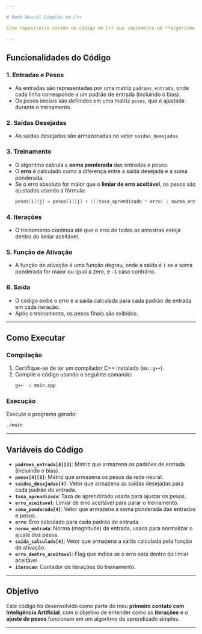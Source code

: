 ```yaml
---

# Rede Neural Simples em C++

Este repositório contém um código em C++ que implementa um **algoritmo simples de aprendizado de máquina** para treinar uma rede neural básica. O objetivo é ajustar os pesos da rede para que ela aprenda a mapear entradas para saídas desejadas, utilizando **iterações** e **verificação de erro**.

---
```


## Funcionalidades do Código

### 1. **Entradas e Pesos**
- As entradas são representadas por uma matriz `padroes_entrada`, onde cada linha corresponde a um padrão de entrada (incluindo o bias).
- Os pesos iniciais são definidos em uma matriz `pesos`, que é ajustada durante o treinamento.

### 2. **Saídas Desejadas**
- As saídas desejadas são armazenadas no vetor `saidas_desejadas`.

### 3. **Treinamento**
- O algoritmo calcula a **soma ponderada** das entradas e pesos.
- O **erro** é calculado como a diferença entre a saída desejada e a soma ponderada.
- Se o erro absoluto for maior que o **limiar de erro aceitável**, os pesos são ajustados usando a fórmula:
  ```cpp
  pesos[i][j] = pesos[i][j] + (((taxa_aprendizado * erro) / norma_entrada) * padroes_entrada[i][j]);
  ```

### 4. **Iterações**
- O treinamento continua até que o erro de todas as amostras esteja dentro do limiar aceitável.

### 5. **Função de Ativação**
- A função de ativação é uma função degrau, onde a saída é `1` se a soma ponderada for maior ou igual a zero, e `-1` caso contrário.

### 6. **Saída**
- O código exibe o erro e a saída calculada para cada padrão de entrada em cada iteração.
- Após o treinamento, os pesos finais são exibidos.

---

## Como Executar

### Compilação
1. Certifique-se de ter um compilador C++ instalado (ex.: `g++`).
2. Compile o código usando o seguinte comando:
   ```bash
   g++ -o main.cpp
   ```

### Execução
Execute o programa gerado:
```bash
./main
```
---

## Variáveis do Código

- **`padroes_entrada[4][3]`**: Matriz que armazena os padrões de entrada (incluindo o bias).
- **`pesos[4][3]`**: Matriz que armazena os pesos da rede neural.
- **`saidas_desejadas[4]`**: Vetor que armazena as saídas desejadas para cada padrão de entrada.
- **`taxa_aprendizado`**: Taxa de aprendizado usada para ajustar os pesos.
- **`erro_aceitavel`**: Limiar de erro aceitável para parar o treinamento.
- **`soma_ponderada[4]`**: Vetor que armazena a soma ponderada das entradas e pesos.
- **`erro`**: Erro calculado para cada padrão de entrada.
- **`norma_entrada`**: Norma (magnitude) da entrada, usada para normalizar o ajuste dos pesos.
- **`saida_calculada[4]`**: Vetor que armazena a saída calculada pela função de ativação.
- **`erro_dentro_aceitavel`**: Flag que indica se o erro está dentro do limiar aceitável.
- **`iteracao`**: Contador de iterações do treinamento.

---

## Objetivo

Este código foi desenvolvido como parte do meu **primeiro contato com Inteligência Artificial**, com o objetivo de entender como as **iterações** e o **ajuste de pesos** funcionam em um algoritmo de aprendizado simples.

---
